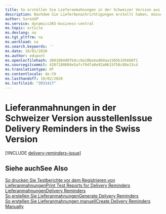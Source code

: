 ```yaml
---
title: So erstellen Sie Lieferanmahnungen in der Schweizer Version aus
description: Nachdem Sie Lieferbenachrichtigungen erstellt haben, müssen Sie sie registrieren und ausdrucken, sodass Sie Mahnungen an Kreditoren verschicken können. Vor dem Ausstellen von Lieferbenachrichtigungen können Sie einen Testbericht drucken.
author: SorenGP
ms.service: dynamics365-business-central
ms.topic: article
ms.devlang: na
ms.tgt_pltfrm: na
ms.workload: na
ms.search.keywords: ''
ms.date: 10/01/2020
ms.author: edupont
ms.openlocfilehash: d801884d0fb4cc0a10be4ad0daa1505b1956b0f1
ms.sourcegitcommit: 428f180604e5afcf94fa0e92a0615f58c88e13cd
ms.translationtype: HT
ms.contentlocale: de-CH
ms.lasthandoff: 10/02/2020
ms.locfileid: "3931417"
---
```

# <a name="issue-delivery-reminders-in-the-swiss-version"></a><span data-ttu-id="dc88d-104">Lieferanmahnungen in der Schweizer Version ausstellen</span><span class="sxs-lookup"><span data-stu-id="dc88d-104">Issue Delivery Reminders in the Swiss Version</span></span>

[!INCLUDE [delivery-reminders-issue](../includes/ATCHDE/delivery-reminders-issue.md)]

## <a name="see-also"></a><span data-ttu-id="dc88d-105">Siehe auch</span><span class="sxs-lookup"><span data-stu-id="dc88d-105">See Also</span></span>

[<span data-ttu-id="dc88d-106">So drucken Sie Testberichte vor dem Registrieren von Lieferanmahnungen</span><span class="sxs-lookup"><span data-stu-id="dc88d-106">Print Test Reports for Delivery Reminders</span></span>](how-to-print-test-reports-for-delivery-reminders.md)  
[<span data-ttu-id="dc88d-107">Lieferanmahnungen</span><span class="sxs-lookup"><span data-stu-id="dc88d-107">Delivery Reminders</span></span>](delivery-reminders.md)  
[<span data-ttu-id="dc88d-108">So erstellen Sie Lieferanmahnungen</span><span class="sxs-lookup"><span data-stu-id="dc88d-108">Generate Delivery Reminders</span></span>](how-to-generate-delivery-reminders.md)  
[<span data-ttu-id="dc88d-109">So erstellen Sie Lieferanmahnungen manuell</span><span class="sxs-lookup"><span data-stu-id="dc88d-109">Create Delivery Reminders Manually</span></span>](how-to-create-delivery-reminders-manually.md)  

